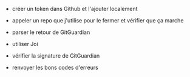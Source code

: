 -   créer un token dans Github et l'ajouter localement
-   appeler un repo que j'utilise pour le fermer et vérifier que ça marche

-   parser le retour de GitGuardian
-   utiliser Joi
-   vérifier la signature de GitGuardian
-   renvoyer les bons codes d'erreurs
